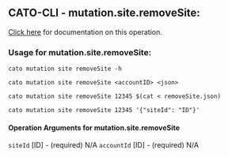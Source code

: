 
## CATO-CLI - mutation.site.removeSite:
[Click here](https://api.catonetworks.com/documentation/#mutation-removeSite) for documentation on this operation.

### Usage for mutation.site.removeSite:

`cato mutation site removeSite -h`

`cato mutation site removeSite <accountID> <json>`

`cato mutation site removeSite 12345 $(cat < removeSite.json)`

`cato mutation site removeSite 12345 '{"siteId": "ID"}'`

#### Operation Arguments for mutation.site.removeSite ####
`siteId` [ID] - (required) N/A 
`accountId` [ID] - (required) N/A 
